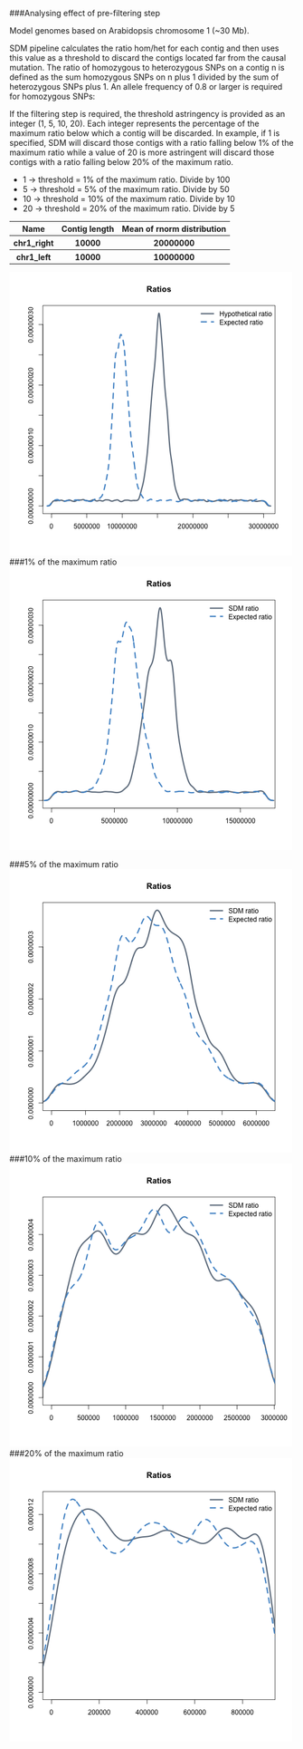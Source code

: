 ###Analysing effect of pre-filtering step

Model genomes based on Arabidopsis chromosome 1 (~30 Mb). 

SDM pipeline calculates the ratio hom/het for each contig and then uses this value as a threshold to discard the contigs located far from the causal mutation. 
The ratio of homozygous to heterozygous SNPs on a contig n is defined as the sum homozygous SNPs on n plus 1 divided by the sum of heterozygous SNPs plus 1. An allele frequency of 0.8 or larger is required for homozygous SNPs:

If the filtering step is required, the threshold astringency is provided as an integer (1, 5, 10, 20). Each integer represents the percentage of the maximum ratio below which a contig will be discarded. In example, if 1 is specified, SDM will discard those contigs with a ratio falling below 1% of the maximum ratio while a value of 20 is more astringent  will discard those contigs with a ratio falling below 20% of the maximum ratio. 

- 1 -> threshold = 1% of the maximum ratio. Divide by 100 
- 5 -> threshold = 5% of the maximum ratio. Divide by 50
- 10 -> threshold = 10% of the maximum ratio. Divide by 10
- 20 -> threshold = 20% of the maximum ratio. Divide by 5

<table>
 <tr><th>Name <th>Contig length</th> <th>Mean of rnorm distribution</th>
 <tr><th>chr1_right <th>10000 </th> <th>20000000</th>
 <tr><th>chr1_left <th>10000 </th> <th>10000000</th>
   
</table>


![Image](chr1_left/Ratio_0_1/ratios.png)
###1% of the maximum ratio
![Image](chr1_left/Ratio_100_1/ratios.png)

###5% of the maximum ratio
![Image](chr1_left/Ratio_50_1/ratios.png)
###10% of the maximum ratio
![Image](chr1_left/Ratio_10_1/ratios.png)
###20% of the maximum ratio
![Image](chr1_left/Ratio_5_1/ratios.png)
